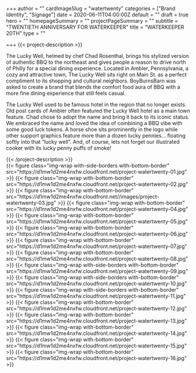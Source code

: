 +++
author = ""
cardImageSlug = "watertwenty"
categories = ["Brand Identity", "Signage"]
date = 2020-06-11T04:00:00Z
default = ""
draft = true
hero = ""
homepageSummary = ""
projectPageSummary = ""
subtitle = "TWENTIETH ANNIVERSARY FOR WATERKEEPER"
title = "WATERKEEPER 20TH"
type = ""

+++
{{< project-description >}}
<p>The Lucky Well, helmed by chef Chad Rosenthal, brings his stylized version of authentic BBQ to the northeast and gives people a reason to drive north of Philly for a special dining experience. Located in Ambler, Pennsylvania, a cozy and attractive town, The Lucky Well sits right on Main St. as a perfect compliment to its shopping and cultural neighbors. BoyBurnsBarn was asked to create a brand that blends the comfort food aura of BBQ with a more fine dining experience that still feels casual. </p>
<p>The Lucky Well used to be famous hotel in the region that no longer exists. Old post cards of Ambler often featured the Lucky Well hotel as a main town feature. Chad chose to adopt the name and bring it back to its iconic status. We embraced the name and loved the idea of combining a BBQ vibe with some good luck tokens. A horse shoe sits prominently in the logo while other support graphics feature more than a dozen lucky pennies… floating softly into that “lucky well”. And, of course, lets not forget our illustrated cooker with its lucky penny puffs of smoke!</p>
{{< /project-description >}}

<div class="project-item">
{{< figure class="img-wrap with-side-borders with-bottom-border" src="https://d1mw1d2me4nxfw.cloudfront.net/project-watertwenty-01.jpg" >}}
{{< figure class="img-wrap with-bottom-border" src="https://d1mw1d2me4nxfw.cloudfront.net/project-watertwenty-02.jpg" >}}
{{< figure class="img-wrap with-bottom-border" src="https://d1mw1d2me4nxfw.cloudfront.net//images/project-watertwenty-03.jpg" >}}
{{< figure class="img-wrap with-bottom-border" src="https://d1mw1d2me4nxfw.cloudfront.net/project-watertwenty-04.jpg" >}}
{{< figure class="img-wrap with-bottom-border" src="https://d1mw1d2me4nxfw.cloudfront.net/project-watertwenty-05.jpg" >}}
{{< figure class="img-wrap with-bottom-border" src="https://d1mw1d2me4nxfw.cloudfront.net/project-watertwenty-06.jpg" >}}
{{< figure class="img-wrap with-bottom-border" src="https://d1mw1d2me4nxfw.cloudfront.net/project-watertwenty-07.jpg" >}}
{{< figure class="img-wrap with-bottom-border" src="https://d1mw1d2me4nxfw.cloudfront.net/project-watertwenty-08.jpg" >}}
{{< figure class="img-wrap with-side-borders with-bottom-border" src="https://d1mw1d2me4nxfw.cloudfront.net/project-watertwenty-09.jpg" >}}
{{< figure class="img-wrap with-side-borders with-bottom-border" src="https://d1mw1d2me4nxfw.cloudfront.net/project-watertwenty-10.jpg" >}}
{{< figure class="img-wrap with-side-borders with-bottom-border" src="https://d1mw1d2me4nxfw.cloudfront.net/project-watertwenty-11.jpg" >}}
{{< figure class="img-wrap with-bottom-border" src="https://d1mw1d2me4nxfw.cloudfront.net/project-watertwenty-12.jpg" >}}
{{< figure class="img-wrap with-bottom-border" src="https://d1mw1d2me4nxfw.cloudfront.net/project-watertwenty-13.jpg" >}}
{{< figure class="img-wrap with-bottom-border" src="https://d1mw1d2me4nxfw.cloudfront.net/project-watertwenty-14.jpg" >}}
{{< figure class="img-wrap with-bottom-border" src="https://d1mw1d2me4nxfw.cloudfront.net/project-watertwenty-15.jpg" >}}
{{< figure class="img-wrap with-bottom-border" src="https://d1mw1d2me4nxfw.cloudfront.net/project-watertwenty-16.jpg" >}}
</div>